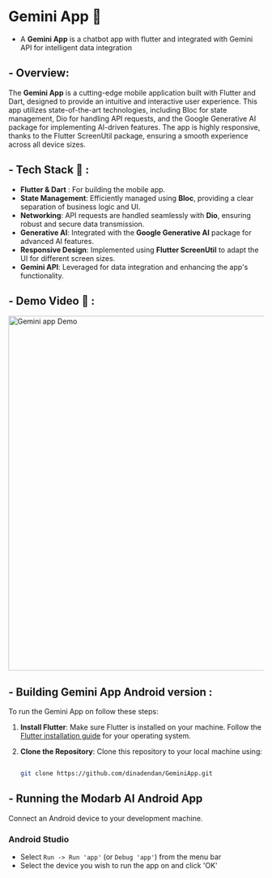 # Gemini App 📱

- A **Gemini App** is a chatbot app with flutter and integrated with Gemini API for intelligent data integration

## - Overview: 

The **Gemini App** is a cutting-edge mobile application built with Flutter and Dart, designed to provide an intuitive and interactive user experience. This app utilizes state-of-the-art technologies, including Bloc for state management, Dio for handling API requests, and the Google Generative AI package for implementing AI-driven features. The app is highly responsive, thanks to the Flutter ScreenUtil package, ensuring a smooth experience across all device sizes.


## - Tech Stack  🚀  : 
- **Flutter & Dart** : For building the mobile app.
- **State Management**: Efficiently managed using **Bloc**, providing a clear separation of business logic and UI.
- **Networking**: API requests are handled seamlessly with **Dio**, ensuring robust and secure data transmission.
- **Generative AI**: Integrated with the **Google Generative AI** package for advanced AI features.
- **Responsive Design**: Implemented using **Flutter ScreenUtil** to adapt the UI for different screen sizes.
- **Gemini API**: Leveraged for data integration and enhancing the app's functionality.



## - Demo Video  📱 : 
<img src="https://github.com/dinadendan/GeminiApp/blob/main/assets/images/demo.gif" alt="Gemini app Demo" width="700"/>


## - Building Gemini App Android version :

To run the  Gemini App on follow these steps:
1. **Install Flutter**: Make sure Flutter is installed on your machine. Follow the [Flutter installation guide](https://docs.flutter.dev/get-started/install) for your operating system.
2. **Clone the Repository**: Clone this repository to your local machine using:
   
   ```bash

   git clone https://github.com/dinadendan/GeminiApp.git  

## - Running the Modarb AI Android App 

Connect an Android device to your development machine.

### Android Studio
* Select `Run -> Run 'app'` (or `Debug 'app'`) from the menu bar
* Select the device you wish to run the app on and click 'OK'



